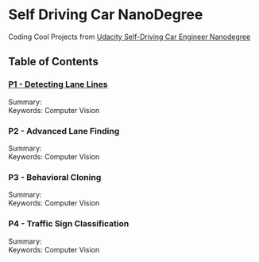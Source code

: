 # Self Driving Car NanoDegree
Coding Cool Projects from [Udacity Self-Driving Car Engineer Nanodegree](https://www.udacity.com/course/self-driving-car-engineer-nanodegree--nd013)

## Table of Contents
### [P1 - Detecting Lane Lines](https://github.com/KishoreMayank/SelfDrivingCarND/tree/master/P1%20-%20LaneLines)
Summary: 
<br> Keywords: Computer Vision

### P2 - Advanced Lane Finding
Summary: 
<br> Keywords: Computer Vision

### P3 - Behavioral Cloning
Summary: 
<br> Keywords: Computer Vision

### P4 - Traffic Sign Classification
Summary: 
<br> Keywords: Computer Vision
